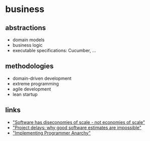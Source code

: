 # business

## abstractions

- domain models
- business logic
- executable specifications: Cucumber, ...

## methodologies

- domain-driven development
- extreme programming
- agile development
- lean startup

## links

- ["Software has diseconomies of scale - not economies of scale"](http://allankelly.blogspot.co.nz/2015/10/software-has-diseconomies-of-scale-not.html)
- ["Project delays: why good software estimates are impossible"](http://chrismm.com/blog/project-delays-why-software-estimates/)
- ["Implementing Programmer Anarchy"](https://vimeo.com/79866978)
